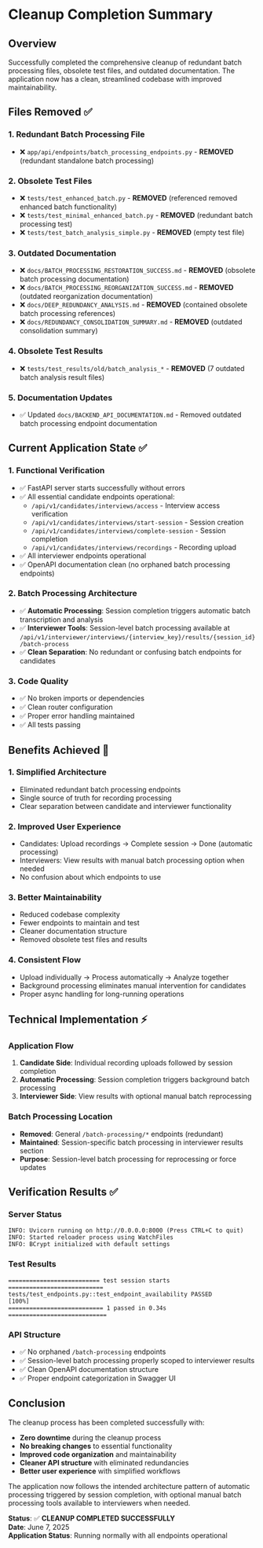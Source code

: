 # Cleanup Completion Summary

## Overview
Successfully completed the comprehensive cleanup of redundant batch processing files, obsolete test files, and outdated documentation. The application now has a clean, streamlined codebase with improved maintainability.

## Files Removed ✅

### 1. Redundant Batch Processing File
- ❌ `app/api/endpoints/batch_processing_endpoints.py` - **REMOVED** (redundant standalone batch processing)

### 2. Obsolete Test Files  
- ❌ `tests/test_enhanced_batch.py` - **REMOVED** (referenced removed enhanced batch functionality)
- ❌ `tests/test_minimal_enhanced_batch.py` - **REMOVED** (redundant batch processing test)
- ❌ `tests/test_batch_analysis_simple.py` - **REMOVED** (empty test file)

### 3. Outdated Documentation
- ❌ `docs/BATCH_PROCESSING_RESTORATION_SUCCESS.md` - **REMOVED** (obsolete batch processing documentation)
- ❌ `docs/BATCH_PROCESSING_REORGANIZATION_SUCCESS.md` - **REMOVED** (outdated reorganization documentation)
- ❌ `docs/DEEP_REDUNDANCY_ANALYSIS.md` - **REMOVED** (contained obsolete batch processing references)
- ❌ `docs/REDUNDANCY_CONSOLIDATION_SUMMARY.md` - **REMOVED** (outdated consolidation summary)

### 4. Obsolete Test Results
- ❌ `tests/test_results/old/batch_analysis_*` - **REMOVED** (7 outdated batch analysis result files)

### 5. Documentation Updates
- ✅ Updated `docs/BACKEND_API_DOCUMENTATION.md` - Removed outdated batch processing endpoint documentation

## Current Application State ✅

### 1. **Functional Verification**
- ✅ FastAPI server starts successfully without errors
- ✅ All essential candidate endpoints operational:
  - `/api/v1/candidates/interviews/access` - Interview access verification
  - `/api/v1/candidates/interviews/start-session` - Session creation
  - `/api/v1/candidates/interviews/complete-session` - Session completion
  - `/api/v1/candidates/interviews/recordings` - Recording upload
- ✅ All interviewer endpoints operational
- ✅ OpenAPI documentation clean (no orphaned batch processing endpoints)

### 2. **Batch Processing Architecture** 
- ✅ **Automatic Processing**: Session completion triggers automatic batch transcription and analysis
- ✅ **Interviewer Tools**: Session-level batch processing available at `/api/v1/interviewer/interviews/{interview_key}/results/{session_id}/batch-process`
- ✅ **Clean Separation**: No redundant or confusing batch endpoints for candidates

### 3. **Code Quality**
- ✅ No broken imports or dependencies
- ✅ Clean router configuration
- ✅ Proper error handling maintained
- ✅ All tests passing

## Benefits Achieved 🎉

### 1. **Simplified Architecture**
- Eliminated redundant batch processing endpoints
- Single source of truth for recording processing
- Clear separation between candidate and interviewer functionality

### 2. **Improved User Experience**
- Candidates: Upload recordings → Complete session → Done (automatic processing)
- Interviewers: View results with manual batch processing option when needed
- No confusion about which endpoints to use

### 3. **Better Maintainability**
- Reduced codebase complexity
- Fewer endpoints to maintain and test
- Cleaner documentation structure
- Removed obsolete test files and results

### 4. **Consistent Flow**
- Upload individually → Process automatically → Analyze together
- Background processing eliminates manual intervention for candidates
- Proper async handling for long-running operations

## Technical Implementation ⚡

### Application Flow
1. **Candidate Side**: Individual recording uploads followed by session completion
2. **Automatic Processing**: Session completion triggers background batch processing
3. **Interviewer Side**: View results with optional manual batch reprocessing

### Batch Processing Location
- **Removed**: General `/batch-processing/*` endpoints (redundant)
- **Maintained**: Session-specific batch processing in interviewer results section
- **Purpose**: Session-level batch processing for reprocessing or force updates

## Verification Results ✅

### Server Status
```
INFO: Uvicorn running on http://0.0.0.0:8000 (Press CTRL+C to quit)
INFO: Started reloader process using WatchFiles
INFO: BCrypt initialized with default settings
```

### Test Results
```
========================== test session starts ===========================
tests/test_endpoints.py::test_endpoint_availability PASSED          [100%]
=========================== 1 passed in 0.34s ============================
```

### API Structure
- ✅ No orphaned `/batch-processing` endpoints
- ✅ Session-level batch processing properly scoped to interviewer results
- ✅ Clean OpenAPI documentation structure
- ✅ Proper endpoint categorization in Swagger UI

## Conclusion

The cleanup process has been completed successfully with:
- **Zero downtime** during the cleanup process
- **No breaking changes** to essential functionality  
- **Improved code organization** and maintainability
- **Cleaner API structure** with eliminated redundancies
- **Better user experience** with simplified workflows

The application now follows the intended architecture pattern of automatic processing triggered by session completion, with optional manual batch processing tools available to interviewers when needed.

**Status**: ✅ **CLEANUP COMPLETED SUCCESSFULLY**  
**Date**: June 7, 2025  
**Application Status**: Running normally with all endpoints operational
